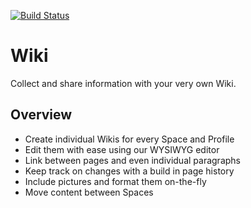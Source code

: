 [![Build Status](https://travis-ci.org/humhub/humhub-modules-wiki.svg?branch=master)](https://travis-ci.org/humhub/humhub-modules-wiki)


# Wiki

Collect and share information with your very own Wiki. 

## Overview

- Create individual Wikis for every Space and Profile
- Edit them with ease using our WYSIWYG editor
- Link between pages and even individual paragraphs
- Keep track on changes with a build in page history 
- Include pictures and format them on-the-fly
- Move content between Spaces